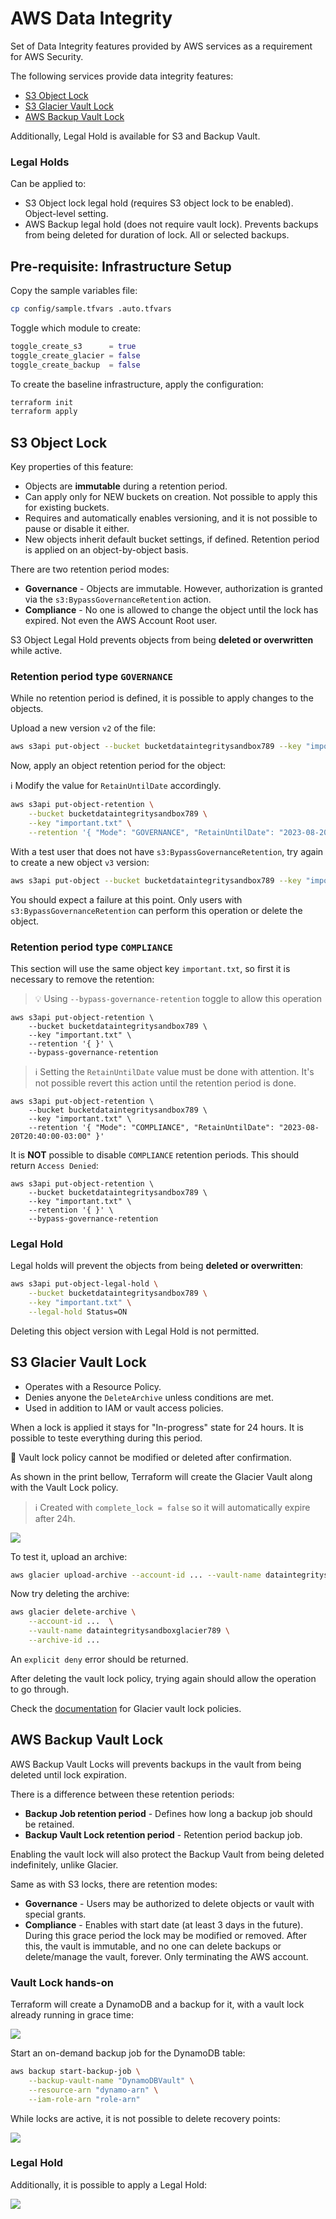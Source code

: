 # AWS Data Integrity

Set of Data Integrity features provided by AWS services as a requirement for AWS Security.

The following services provide data integrity features:

- [S3 Object Lock](#s3-object-lock)
- [S3 Glacier Vault Lock](#s3-glacier-vault-lock)
- [AWS Backup Vault Lock](#aws-backup-vault-lock)

Additionally, Legal Hold is available for S3 and Backup Vault.

### Legal Holds

Can be applied to:
- S3 Object lock legal hold (requires S3 object lock to be enabled). Object-level setting.
- AWS Backup legal hold (does not require vault lock). Prevents backups from being deleted for duration of lock. All or selected backups.

## Pre-requisite: Infrastructure Setup

Copy the sample variables file:

```sh
cp config/sample.tfvars .auto.tfvars
```

Toggle which module to create:

```terraform
toggle_create_s3      = true
toggle_create_glacier = false
toggle_create_backup  = false
```

To create the baseline infrastructure, apply the configuration:

```sh
terraform init
terraform apply
```

## S3 Object Lock

Key properties of this feature:

- Objects are **immutable** during a retention period.
- Can apply only for NEW buckets on creation. Not possible to apply this for existing buckets.
- Requires and automatically enables versioning, and it is not possible to pause or disable it either.
- New objects inherit default bucket settings, if defined. Retention period is applied on an object-by-object basis.

There are two retention period modes:

- **Governance** - Objects are immutable. However, authorization is granted via the `s3:BypassGovernanceRetention` action.
- **Compliance** - No one is allowed to change the object until the lock has expired. Not even the AWS Account Root user.

S3 Object Legal Hold prevents objects from being **deleted or overwritten** while active.

### Retention period type `GOVERNANCE`

While no retention period is defined, it is possible to apply changes to the objects.

Upload a new version `v2` of the file:

```sh
aws s3api put-object --bucket bucketdataintegritysandbox789 --key "important.txt" --body "artifacts/important-v2.txt"
```

Now, apply an object retention period for the object:

ℹ️ Modify the value for `RetainUntilDate` accordingly.

```sh
aws s3api put-object-retention \
    --bucket bucketdataintegritysandbox789 \
    --key "important.txt" \
    --retention '{ "Mode": "GOVERNANCE", "RetainUntilDate": "2023-08-20T20:40:00-03:00" }'
```

With a test user that does not have `s3:BypassGovernanceRetention`, try again to create a new object `v3` version:

```sh
aws s3api put-object --bucket bucketdataintegritysandbox789 --key "important.txt" --body "artifacts/important-v3.txt"
```

You should expect a failure at this point. Only users with `s3:BypassGovernanceRetention` can perform this operation or delete the object.


### Retention period type `COMPLIANCE`

This section will use the same object key `important.txt`, so first it is necessary to remove the retention:

> 💡 Using `--bypass-governance-retention` toggle to allow this operation

```
aws s3api put-object-retention \
    --bucket bucketdataintegritysandbox789 \
    --key "important.txt" \
    --retention '{ }' \
    --bypass-governance-retention
```

> ℹ️ Setting the `RetainUntilDate` value must be done with attention. It's not possible revert this action until the retention period is done.

```
aws s3api put-object-retention \
    --bucket bucketdataintegritysandbox789 \
    --key "important.txt" \
    --retention '{ "Mode": "COMPLIANCE", "RetainUntilDate": "2023-08-20T20:40:00-03:00" }'
```

It is **NOT** possible to disable `COMPLIANCE` retention periods. This should return `Access Denied`:

```
aws s3api put-object-retention \
    --bucket bucketdataintegritysandbox789 \
    --key "important.txt" \
    --retention '{ }' \
    --bypass-governance-retention
```

### Legal Hold ###

Legal holds will prevent the objects from being **deleted or overwritten**:

```sh
aws s3api put-object-legal-hold \
    --bucket bucketdataintegritysandbox789 \
    --key "important.txt" \
    --legal-hold Status=ON
```

Deleting this object version with Legal Hold is not permitted.

## S3 Glacier Vault Lock

- Operates with a Resource Policy.
- Denies anyone the `DeleteArchive` unless conditions are met.
- Used in addition to IAM or vault access policies.

When a lock is applied it stays for "In-progress" state for 24 hours. It is possible to teste everything during this period.

🚨 Vault lock policy cannot be modified or deleted after confirmation.

As shown in the print bellow, Terraform will create the Glacier Vault along with the Vault Lock policy.

> ℹ️ Created with `complete_lock = false` so it will automatically expire after 24h.

<img src=".assets/glacier.png" />

To test it, upload an archive:

```sh
aws glacier upload-archive --account-id ... --vault-name dataintegritysandboxglacier789 --body "artifacts/archive.txt"
```

Now try deleting the archive:

```sh
aws glacier delete-archive \
    --account-id ...  \
    --vault-name dataintegritysandboxglacier789 \
    --archive-id ...
```

An `explicit deny` error should be returned.

After deleting the vault lock policy, trying again should allow the operation to go through.

Check the [documentation][1] for Glacier vault lock policies.

## AWS Backup Vault Lock

AWS Backup Vault Locks will prevents backups in the vault from being deleted until lock expiration.

There is a difference between these retention periods:

- **Backup Job retention period** - Defines how long a backup job should be retained.
- **Backup Vault Lock retention period** - Retention period backup job.

Enabling the vault lock will also protect the Backup Vault from being deleted indefinitely, unlike Glacier.

Same as with S3 locks, there are retention modes:

- **Governance** - Users may be authorized to delete objects or vault with special grants.
- **Compliance** - Enables with start date (at least 3 days in the future). During this grace period the lock may be modified or removed. After this, the vault is immutable, and no one can delete backups or delete/manage the vault, forever. Only terminating the AWS account.

### Vault Lock hands-on

Terraform will create a DynamoDB and a backup for it, with a vault lock already running in grace time:

<img src=".assets/backup-grace-time.png" />

Start an on-demand backup job for the DynamoDB table:

```sh
aws backup start-backup-job \
    --backup-vault-name "DynamoDBVault" \
    --resource-arn "dynamo-arn" \
    --iam-role-arn "role-arn"
```

While locks are active, it is not possible to delete recovery points:

<img src=".assets/recoverypoint-delete.png" />


### Legal Hold

Additionally, it is possible to apply a Legal Hold:

<img src=".assets/backup-legalhold.png" />

[1]: https://docs.aws.amazon.com/amazonglacier/latest/dev/vault-lock-policy.html

